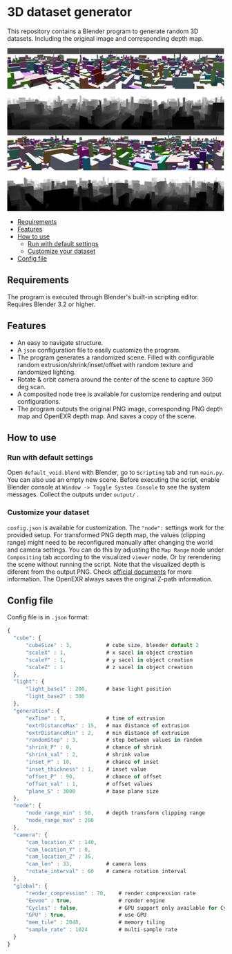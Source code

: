 #  3D dataset generator
<!-- /TOC -->
This repository contains a Blender program to generate random 3D datasets. Including the original image and corresponding depth map.
<p align="center"><img src="example_output/example.png" align="center" width="900"></p>
<!-- TOC -->

- [Requirements](#Requirements)
- [Features](#Features)
- [How to use](#How-to-use)
	- [Run with default settings](#Run-with-default-settings)
    - [Customize your dataset](#Customize-your-dataset)
- [Config file](#Config-file)



## Requirements
The program is executed through Blender's built-in scripting editor. Requires Blender 3.2 or higher.

## Features

- An easy to navigate structure.
- A `json` configuration file to easily customize the program.
- The program generates a randomized scene. Filled with configurable random extrusion/shrink/inset/offset with random texture and randomized lighting.
- Rotate & orbit camera around the center of the scene to capture 360 deg scan.
- A composited node tree is available for customize rendering and output configurations.
- The program outputs the original PNG image, corresponding PNG depth map and OpenEXR depth map. And saves a copy of the scene.

## How to use

### Run with default settings
Open `default_void.blend` with Blender, go to  `Scripting` tab and run `main.py`. You can also use an empty new scene. Before executing the script, enable Blender console at `Window -> Toggle System Console` to see the system messages. Collect the outputs under `output/` .
### Customize your dataset
`config.json` is available for customization. The `"node":` settings work for the provided setup. For transformed PNG depth map, the values (clipping range) might need to be reconfigured manually after changing the world and camera settings. You can do this by adjusting the `Map Range` node under `Compositing` tab according to the visualized `viewer` node. Or by rerendering the scene without running the script. Note that the visualized depth is diferent from the output PNG. Check [official documents](https://docs.blender.org/manual/en/latest/compositing/types/output/file.html) for more information. The OpenEXR always saves the original Z-path information.


## Config file
Config file is in `.json` format:
```javascript
{
  "cube": {
      "cubeSize" : 3,			# cube size, blender default 2
      "scaleX" : 1,				# x sacel in object creation
      "scaleY" : 1,				# y sacel in object creation
      "scaleZ" : 1				# z sacel in object creation
  },
  "light": {
      "light_base1" : 200,		# base light position
      "light_base2" : 300
  },
  "generation": {
      "exTime" : 7,				# time of extrusion
      "extrDistanceMax" : 15,	# max distance of extrusion
      "extrDistanceMin" : 2,	# min distance of extrusion
      "randomStep" : 3,			# step between values in random
      "shrink_P" : 0,			# chance of shrink
      "shrink_val" : 2,			# shrink value
      "inset_P" : 10,			# chance of inset
      "inset_thickness" : 1,	# inset value
      "offset_P" : 90,			# chance of offset
      "offset_val" : 1,			# offset values
      "plane_S" : 3000			# base plane size
  },
  "node": {
      "node_range_min" : 50,	# depth transform clipping range
      "node_range_max" : 200
  },
  "camera": {
      "cam_location_X" : 140,
      "cam_location_Y" : 0,
      "cam_location_Z" : 36,
      "cam_len" : 33,			# camera lens
      "rotate_interval" : 60	# camera rotation interval
  },
  "global": {
      "render_compression" : 70,	# render compression rate
      "Eevee" : true,				# render engine
      "Cycles" : false,				# GPU support only available for Cycles engine
      "GPU" : true,					# use GPU
      "mem_tile" : 2048,			# memory tiling
      "sample_rate" : 1024			# multi-sample rate
  }
}


```



